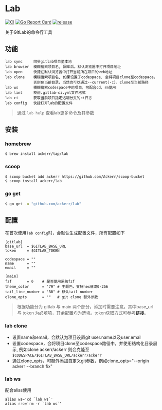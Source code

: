# Lab

[![CI](https://github.com/Ackerr/lab/workflows/CI/badge.svg)](https://github.com/Ackerr/lab)
[![Go Report Card](https://goreportcard.com/badge/github.com/ackerr/lab)](https://goreportcard.com/report/github.com/ackerr/lab)
[![release](https://img.shields.io/github/v/release/ackerr/lab.svg)](https://github.com/ackerr/lab/releases)

关于GitLab的命令行工具

## 功能

```
lab sync     同步gitlab项目至本地
lab browser  模糊搜索项目名, 回车后，默认浏览器中打开项目地址
lab open     快捷在默认浏览器中打开当前所在项目的web地址
lab clone    模糊搜索项目名, 如果设置了codespace, 会将项目clone至codespace，
             否则在当前目录，当然也可以通过--current(-c)，clone至当前路径
lab ws       模糊搜索codespace中的项目，可配合cd，rm使用
lab lint     校验.gitlab-ci.yml文件格式
lab ci       获取当前项目指定远端分支的ci日志
lab config   快捷打开lab的配置文件
```

> 通过 `lab help` 查看lab更多命令及其参数

## 安装

### homebrew

```bash
$ brew install ackerr/tap/lab
```

### scoop

```bash
$ scoop bucket add ackerr https://github.com/Ackerr/scoop-bucket
$ scoop install ackerr/lab
```

### go get

```bash
$ go get -u "github.com/ackerr/lab"
```

## 配置

在首次使用`lab config`时，会默认生成配置文件，所有配置如下

```
[gitlab]
base_url  = $GITLAB_BASE_URL
token     = $GITLAB_TOKEN

codespace = ""
name      = ""
email     = ""

[main]
fzf       = 0    # 是否使用系统fzf
theme_color      = "79" # 主题色，支持hex值或0-256
tail_line_number = "30" # 默认tail number
clone_opts       = ""   # git clone 额外参数
```

> 根据功能分为 gitlab 与 main 两个部分，添加时需要注意。其中base_url 与 token 为必填项，其余配置均为选填。token获取方式可参考[链接](https://docs.gitlab.com/ee/user/profile/personal_access_tokens.html#creating-a-personal-access-token)。

### lab clone
- 设置name和email，会默认为项目设置git user.name以及user.email
- 设置codespace，会将项目clone至codespace路径中，并使用结构化目录展示, 例如clone ackerr/ackerr 则会克隆至`$CODESPACE/$GITLAB_BASE_URL/ackerr/ackerr`
- 通过clone_opts，可额外添加自定义git参数，例如clone_opts="--origin ackerr --branch fix"

### lab ws

配合alias使用

```
alias ws='cd `lab ws`'
alias rro='rm -r `lab ws`'
```
